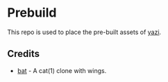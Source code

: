 # Prebuild

This repo is used to place the pre-built assets of [yazi](https://github.com/sxyazi/yazi).

## Credits

- [bat](https://github.com/sharkdp/bat) - A cat(1) clone with wings.
